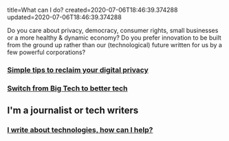 title=What can I do?
created=2020-07-06T18:46:39.374288
updated=2020-07-06T18:46:39.374288

Do you care about privacy, democracy, consumer rights, 
small businesses or a more healthy & dynamic economy? 
Do you prefer innovation to be built from the ground up rather than our 
(technological) future written for us by a few powerful corporations?

### <a href="privacy-tips">Simple tips to reclaim your digital privacy</a>
### <a href="alternatives">Switch from Big Tech to better tech</a>

## I'm a journalist or tech writers
### <a href="tech-writing">I write about technologies, how can I help?</a>
